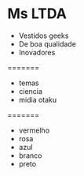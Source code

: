 Ms LTDA
=======

- Vestidos geeks
- De boa qualidade
- Inovadores

=======

- temas
- ciencia
- midia otaku


=======

- vermelho
- rosa
- azul
- branco
- preto
